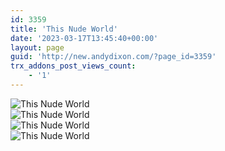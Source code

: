 ```yaml
---
id: 3359
title: 'This Nude World'
date: '2023-03-17T13:45:40+00:00'
layout: page
guid: 'http://new.andydixon.com/?page_id=3359'
trx_addons_post_views_count:
    - '1'
---
```


![This Nude World](https://i0.wp.com/assets.g8x2.ldn.idrivee2-23.com/posters/This%20Nude%20World%2001.jpg?w=1200&ssl=1 "This Nude World")  
![This Nude World](https://i0.wp.com/assets.g8x2.ldn.idrivee2-23.com/posters/This%20Nude%20World%2002.jpg?w=1200&ssl=1 "This Nude World")  
![This Nude World](https://i0.wp.com/assets.g8x2.ldn.idrivee2-23.com/posters/This%20Nude%20World%2003.jpg?w=1200&ssl=1 "This Nude World")  
![This Nude World](https://i0.wp.com/assets.g8x2.ldn.idrivee2-23.com/posters/This%20Nude%20World%2004.jpg?w=1200&ssl=1 "This Nude World")
